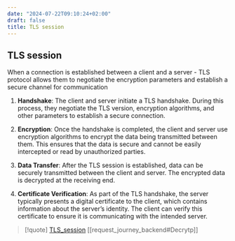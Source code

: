 ```yaml
---
date: "2024-07-22T09:10:24+02:00"
draft: false
title: TLS session
---
```


## TLS session

When a connection is established between a client and a server - TLS
protocol allows them to negotiate the encryption parameters and
establish a secure channel for communication

1.  **Handshake**: The client and server initiate a TLS handshake.
    During this process, they negotiate the TLS version, encryption
    algorithms, and other parameters to establish a secure connection.

2.  **Encryption**: Once the handshake is completed, the client and
    server use encryption algorithms to encrypt the data being
    transmitted between them. This ensures that the data is secure and
    cannot be easily intercepted or read by unauthorized parties.

3.  **Data Transfer**: After the TLS session is established, data can be
    securely transmitted between the client and server. The encrypted
    data is decrypted at the receiving end.

4.  **Certificate Verification**: As part of the TLS handshake, the
    server typically presents a digital certificate to the client, which
    contains information about the server’s identity. The client can
    verify this certificate to ensure it is communicating with the
    intended server.

> \[!quote\] [TLS_session](/TLS_session)
> \[\[request_journey_backend#Decrytp\]\]
